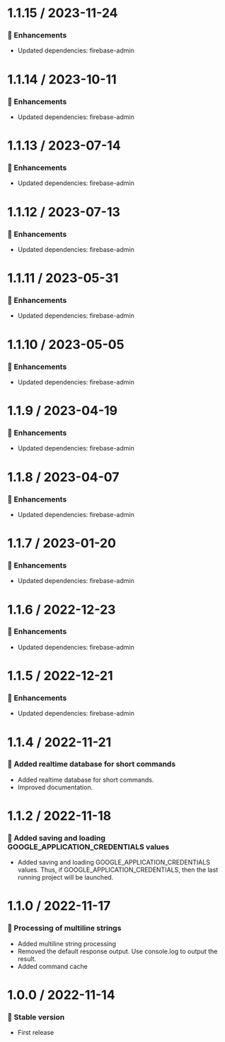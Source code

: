 # 1.1.15 / 2023-11-24

### :tada: Enhancements
- Updated dependencies: firebase-admin

# 1.1.14 / 2023-10-11

### :tada: Enhancements

- Updated dependencies: firebase-admin

# 1.1.13 / 2023-07-14

### :tada: Enhancements

- Updated dependencies: firebase-admin

# 1.1.12 / 2023-07-13

### :tada: Enhancements

- Updated dependencies: firebase-admin

# 1.1.11 / 2023-05-31

### :tada: Enhancements

- Updated dependencies: firebase-admin

# 1.1.10 / 2023-05-05

### :tada: Enhancements

- Updated dependencies: firebase-admin

# 1.1.9 / 2023-04-19

### :tada: Enhancements

- Updated dependencies: firebase-admin

# 1.1.8 / 2023-04-07

### :tada: Enhancements

- Updated dependencies: firebase-admin

# 1.1.7 / 2023-01-20

### :tada: Enhancements

- Updated dependencies: firebase-admin

# 1.1.6 / 2022-12-23

### :tada: Enhancements

- Updated dependencies: firebase-admin

# 1.1.5 / 2022-12-21

### :tada: Enhancements

- Updated dependencies: firebase-admin

# 1.1.4 / 2022-11-21

### :tada: Added realtime database for short commands

- Added realtime database for short commands.
- Improved documentation.

# 1.1.2 / 2022-11-18

### :tada: Added saving and loading GOOGLE_APPLICATION_CREDENTIALS values

- Added saving and loading GOOGLE_APPLICATION_CREDENTIALS values. Thus, if GOOGLE_APPLICATION_CREDENTIALS, then the last running project will be launched.

# 1.1.0 / 2022-11-17

### :tada: Processing of multiline strings

- Added multiline string processing
- Removed the default response output. Use console.log to output the result.
- Added command cache

# 1.0.0 / 2022-11-14

### :tada: Stable version

- First release
